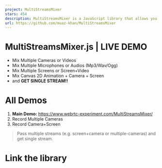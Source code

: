 ```yaml
---
project: MultiStreamsMixer
stars: 454
description: MultiStreamsMixer is a JavaScript library that allows you pass multiple streams (e.g. screen+camera or multiple-cameras) and get single stream.
url: https://github.com/muaz-khan/MultiStreamsMixer
---
```


MultiStreamsMixer.js | LIVE DEMO
================================

-   Mix Multiple Cameras or Videos
-   Mix Multiple Microphones or Audios (Mp3/Wav/Ogg)
-   Mix Multiple Screens or Screen+Video
-   Mix Canvas 2D Animation + Camera + Screen
-   and **GET SINGLE STREAM!!**

All Demos
=========

1.  **Main Demo:** https://www.webrtc-experiment.com/MultiStreamsMixer/
2.  Record Multiple Cameras
3.  Record Camera+Screen

> Pass multiple streams (e.g. screen+camera or multiple-cameras) and get single stream.

Link the library
================

<script src\="https://www.webrtc-experiment.com/MultiStreamsMixer.js"\></script\>

Or link specific build:

-   https://github.com/muaz-khan/MultiStreamsMixer/releases

Or install using NPM:

npm install multistreamsmixer

And import/require:

const MultiStreamsMixer \= require('multistreamsmixer');
import MultiStreamsMixer from 'multistreamsmixer';

How to mix audios?
==================

const audioMixer \= new MultiStreamsMixer(\[microphone1, microphone2\]);

// record using MediaRecorder API
const recorder \= new MediaRecorder(audioMixer.getMixedStream());

// or share using WebRTC
rtcPeerConnection.addStream(audioMixer.getMixedStream());

How to mix screen+camera?
=========================

screenStream.fullcanvas \= true;
screenStream.width \= screen.width; // or 3840
screenStream.height \= screen.height; // or 2160 

cameraStream.width \= parseInt((20 / 100) \* screenStream.width);
cameraStream.height \= parseInt((20 / 100) \* screenStream.height);
cameraStream.top \= screenStream.height \- cameraStream.height;
cameraStream.left \= screenStream.width \- cameraStream.width;

const mixer \= new MultiStreamsMixer(\[screenStream, cameraStream\]);

rtcPeerConnection.addStream(mixer.getMixedStream());

mixer.frameInterval \= 1;
mixer.startDrawingFrames();

btnStopStreams.onclick \= function() {
    mixer.releaseStreams();
};

btnAppendNewStreams.onclick \= function() {
    mixer.appendStreams(\[anotherStream\]);
};

btnStopScreenSharing.onclick \= function() {
    // replace all old streams with this one
    // it will replace only video tracks
    mixer.resetVideoStreams(\[cameraStreamOnly\]);
};

How to mix multiple cameras?
============================

const mixer \= new MultiStreamsMixer(\[camera1, camera2\]);

rtcPeerConnection.addStream(mixer.getMixedStream());

mixer.frameInterval \= 1;
mixer.startDrawingFrames();

API
===

1.  `getMixedStream`: (function) returns mixed MediaStream object
2.  `frameInterval`: (property) allows you set frame interval
3.  `startDrawingFrames`: (function) start mixing video streams
4.  `resetVideoStreams`: (function) replace all existing video streams with new ones
5.  `releaseStreams`: (function) stop mixing streams
6.  `appendStreams`: (function) append extra/new streams (anytime)

TypeScript / Angular
====================

import { MultiStreamsMixer } from 'yourPath/MultiStreamsMixer';
let mixer \= new MultiStreamsMixer(\[stream1,stream2\]);
mixer.appendStreams(stream3);
let mixed \= mixer.getMixedStream();

P.S: pollyfills are removed (except for `AudioContext`) use adapter instead.

Access `<canvas>` or `<video>` using `querySelector`
====================================================

var canvas \= document.querySelector('canvas.multi-streams-mixer');
var videos \= document.querySelectorAll('video.multi-streams-mixer');

canvas.style.opacity \= .1;

API
===

// default elementClass is "multi-streams-mixer"
var instance \= new MultiStreamsMixer(arrayOfMediaStreams, elementClass);

MultiStreamsMixer.prototype \= {
	// get readonly MediaStream
	getMixedStream: function() {},

	// add more streams
	appendStreams: function(arrayOfMediaStreams) {},

	// replace with set of your own streams
	resetVideoStreams: function(arrayOfMediaStreams) {},

	// clear all the data
	clearRecordedData: function() {}
};

License
-------

MultiStreamsMixer.js is released under MIT licence . Copyright (c) Muaz Khan.

